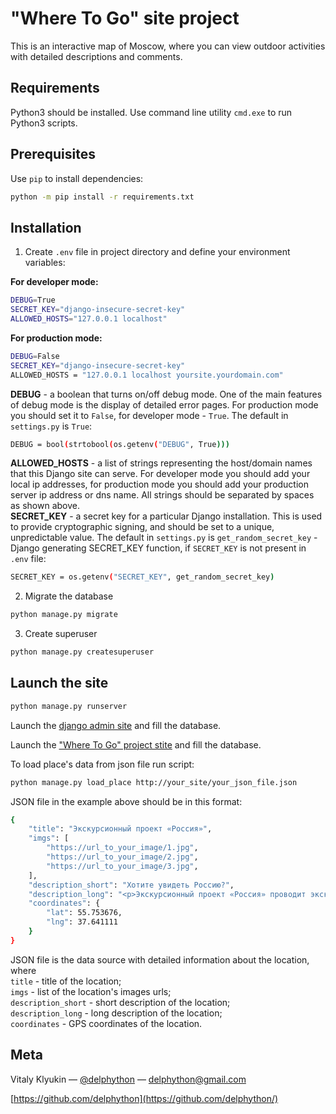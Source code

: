 # "Where To Go" site project

This is an interactive map of Moscow, where you can view outdoor activities with detailed descriptions and comments.

## Requirements

Python3 should be installed. Use command line utility `cmd.exe` to run Python3 scripts.

## Prerequisites

Use `pip` to install dependencies:
```bash
python -m pip install -r requirements.txt
```

## Installation

1. Create  `.env` file in project directory and define your environment variables:  

**For developer mode:**

```bash
DEBUG=True  
SECRET_KEY="django-insecure-secret-key"  
ALLOWED_HOSTS="127.0.0.1 localhost"
```  

**For production mode:**

```bash
DEBUG=False  
SECRET_KEY="django-insecure-secret-key"  
ALLOWED_HOSTS = "127.0.0.1 localhost yoursite.yourdomain.com"
```  

**DEBUG** - a boolean that turns on/off debug mode. One of the main features of debug mode is the display of detailed error pages. For production mode you should set it to `False`, for developer mode - `True`. The default in `settings.py` is `True`:
```bash
DEBUG = bool(strtobool(os.getenv("DEBUG", True)))
```
**ALLOWED_HOSTS** - a list of strings representing the host/domain names that this Django site can serve. For developer mode you should add your local ip addresses, for production mode you should add your production server ip address or dns name. All strings should be separated by spaces as shown above.  
**SECRET_KEY** - a secret key for a particular Django installation. This is used to provide cryptographic signing, and should be set to a unique, unpredictable value. The default in `settings.py` is `get_random_secret_key` - Django generating SECRET_KEY function, if `SECRET_KEY` is not present in `.env` file:
```bash
SECRET_KEY = os.getenv("SECRET_KEY", get_random_secret_key)
```  


2. Migrate the database
```bash
python manage.py migrate
```

3. Create superuser
```bash
python manage.py createsuperuser
```

## Launch the site

```bash
python manage.py runserver
```

Launch the [django admin site](https://delphython.pythonanywhere.com/admin) and fill the database.

Launch the ["Where To Go" project stite](https://delphython.pythonanywhere.com/) and fill the database.

To load place's data from json file run script:
```bash
python manage.py load_place http://your_site/your_json_file.json
```

JSON file in the example above should be in this format:
```sh
{
    "title": "Экскурсионный проект «Россия»",
    "imgs": [
        "https://url_to_your_image/1.jpg",
        "https://url_to_your_image/2.jpg",
        "https://url_to_your_image/3.jpg",
    ],
    "description_short": "Хотите увидеть Россию?",
    "description_long": "<p>Экскурсионный проект «Россия» проводит экскурсии по России ...</p>",
    "coordinates": {
        "lat": 55.753676,
        "lng": 37.641111
    }
}
```
JSON file is the data source with detailed information about the location, where  
`title` - title of the location;  
`imgs` - list of the location's images urls;  
`description_short` - short description of the location;  
`description_long` - long description of the location;  
`coordinates` - GPS coordinates of the location.  

## Meta

Vitaly Klyukin — [@delphython](https://t.me/delphython) — [delphython@gmail.com](mailto:delphython@gmail.com)

[https://github.com/delphython](https://github.com/delphython/)
